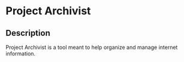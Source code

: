 # Project Archivist

## Description

Project Archivist is a tool meant to help organize and manage internet information.